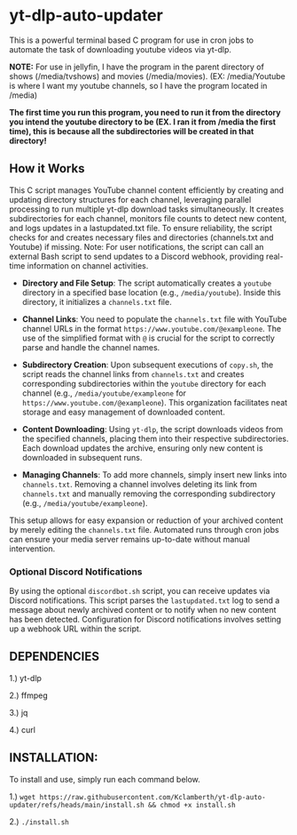 # yt-dlp-auto-updater
This is a powerful terminal based C program for use in cron jobs to automate the task of downloading youtube videos via yt-dlp. 

**NOTE:**
For use in jellyfin, I have the program in the parent directory of shows (/media/tvshows) and movies (/media/movies).
(EX: /media/Youtube is where I want my youtube channels, so I have the program located in /media)

**The first time you run this program, you need to run it from the directory you intend the youtube directory to be (EX. I ran it from /media the first time), this is because all the subdirectories will be created in that directory!**

## How it Works

This C script manages YouTube channel content efficiently by creating and updating directory structures for each channel, leveraging parallel processing to run multiple yt-dlp download tasks simultaneously. It creates subdirectories for each channel, monitors file counts to detect new content, and logs updates in a lastupdated.txt file. To ensure reliability, the script checks for and creates necessary files and directories (channels.txt and Youtube) if missing. Note: For user notifications, the script can call an external Bash script to send updates to a Discord webhook, providing real-time information on channel activities.

- **Directory and File Setup**: The script automatically creates a `youtube` directory in a specified base location (e.g., `/media/youtube`). Inside this directory, it initializes a `channels.txt` file.

- **Channel Links**: You need to populate the `channels.txt` file with YouTube channel URLs in the format `https://www.youtube.com/@exampleone`. The use of the simplified format with `@` is crucial for the script to correctly parse and handle the channel names.

- **Subdirectory Creation**: Upon subsequent executions of `copy.sh`, the script reads the channel links from `channels.txt` and creates corresponding subdirectories within the `youtube` directory for each channel (e.g., `/media/youtube/exampleone` for `https://www.youtube.com/@exampleone`). This organization facilitates neat storage and easy management of downloaded content.

- **Content Downloading**: Using `yt-dlp`, the script downloads videos from the specified channels, placing them into their respective subdirectories. Each download updates the archive, ensuring only new content is downloaded in subsequent runs.

- **Managing Channels**: To add more channels, simply insert new links into `channels.txt`. Removing a channel involves deleting its link from `channels.txt` and manually removing the corresponding subdirectory (e.g., `/media/youtube/exampleone`).

This setup allows for easy expansion or reduction of your archived content by merely editing the `channels.txt` file. Automated runs through cron jobs can ensure your media server remains up-to-date without manual intervention.

### Optional Discord Notifications

By using the optional `discordbot.sh` script, you can receive updates via Discord notifications. This script parses the `lastupdated.txt` log to send a message about newly archived content or to notify when no new content has been detected. Configuration for Discord notifications involves setting up a webhook URL within the script.

**DEPENDENCIES**
-------------------------------------------------------------------------------------------------------
1.) yt-dlp

2.) ffmpeg

3.) jq

4.) curl
  
**INSTALLATION:**
-----------------------------------------------------------------------------------------------------------
To install and use, simply run each command below.

1.) ```wget https://raw.githubusercontent.com/Kclamberth/yt-dlp-auto-updater/refs/heads/main/install.sh && chmod +x install.sh```

2.) ```./install.sh```
